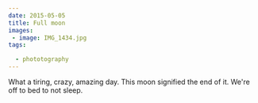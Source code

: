 ```yaml
---
date: 2015-05-05
title: Full moon
images: 
 - image: IMG_1434.jpg
tags:

  - phototography
---
```

What a tiring, crazy, amazing day. This moon signified the end of it. We're off to bed to not sleep.